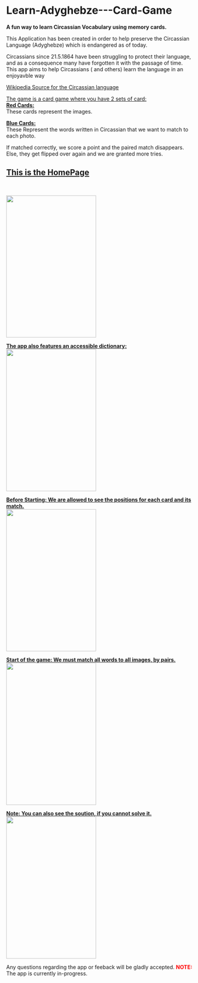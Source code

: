 # Learn-Adyghebze---Card-Game

**A fun way to learn Circassian Vocabulary using memory cards.** <br>

This Application has been created in order to help preserve the Circassian Language (Adyghebze) which is endangered as of today. <br>

Circassians since 21.5.1864 have been struggling to protect their language, and as a consequence many have forgotten it with the passage of time. <br>
This app aims to help Circassians ( and others) learn the language in an enjoyavble way <br>

[Wikipedia Source for the Circassian language](https://en.wikipedia.org/wiki/Circassian_languages)<br>

<u>The game is a card game where you have 2 sets of card:</u> <br>
<u>**Red Cards:** </u><br>
These cards represent the images.<br>

<u>**Blue Cards:**  </u> <br>
These Represent the words written in Circassian that we want to match to each photo.<br>

If matched correctly, we score a point and the paired match disappears. <br>
Else, they get flipped over again and we are granted more tries.<br>

<u><h2>**This is the HomePage**</h2></u><br>

<img src="https://i.imgur.com/0YIKRNB.jpeg"  width="240" height="380" /> <br>

<u><b>**The app also features an accessible dictionary:** </b></u> <br>
<img src="https://i.imgur.com/w11fUPQ.jpeg"  width="240" height="380" /><br>

<u><b>Before Starting: We are allowed to see the positions for each card and its match.</b></u> <br>
<img src="https://i.imgur.com/DVf1vaV.jpg"  width="240" height="380" /> </b><br>

<u><b>Start of the game: We must match all words to all images, by pairs.</b></u> <br>
<img src="https://i.imgur.com/gpYObpr.jpeg"  width="240" height="380" /><br>

<u><b>Note: You can also see the soution, if you cannot solve it.</b> </u><br>
<img src="https://i.imgur.com/VKUIoPd.jpeg"  width="240" height="380" /><br>


Any questions regarding the app or feeback will be gladly accepted.
<span style="color:red"><b>NOTE:</b> </span>The app is currently in-progress. <br> </span>


